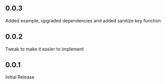 ## 0.0.3

Added example, upgraded dependencies and added sanitize key function

## 0.0.2

Tweak to make it easier to implement

## 0.0.1

Initial Release
